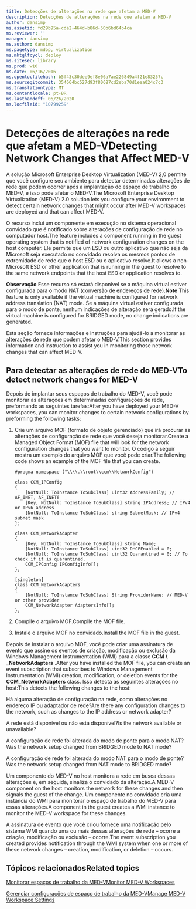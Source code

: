 ```yaml
---
title: Detecções de alterações na rede que afetam a MED-V
description: Detecções de alterações na rede que afetam a MED-V
author: dansimp
ms.assetid: fd29b95a-cda2-464d-b86d-50b6bd64b4ca
ms.reviewer: ''
manager: dansimp
ms.author: dansimp
ms.pagetype: mdop, virtualization
ms.mktglfcycl: deploy
ms.sitesec: library
ms.prod: w10
ms.date: 06/16/2016
ms.openlocfilehash: b5f43c30dee9ef8e06a7ae226849a4f21e83257c
ms.sourcegitcommit: 354664bc527d93f80687cd2eba70d1eea024c7c3
ms.translationtype: MT
ms.contentlocale: pt-BR
ms.lasthandoff: 06/26/2020
ms.locfileid: "10799259"
---
```

# <span data-ttu-id="f71d6-103">Detecções de alterações na rede que afetam a MED-V</span><span class="sxs-lookup"><span data-stu-id="f71d6-103">Detecting Network Changes that Affect MED-V</span></span>


<span data-ttu-id="f71d6-104">A solução Microsoft Enterprise Desktop Virtualization (MED-V) 2,0 permite que você configure seu ambiente para detectar determinadas alterações de rede que podem ocorrer após a implantação do espaço de trabalho do MED-V, e isso pode afetar o MED-V.</span><span class="sxs-lookup"><span data-stu-id="f71d6-104">The Microsoft Enterprise Desktop Virtualization (MED-V) 2.0 solution lets you configure your environment to detect certain network changes that might occur after MED-V workspaces are deployed and that can affect MED-V.</span></span>

<span data-ttu-id="f71d6-105">O recurso inclui um componente em execução no sistema operacional convidado que é notificado sobre alterações de configuração de rede no computador host.</span><span class="sxs-lookup"><span data-stu-id="f71d6-105">The feature includes a component running in the guest operating system that is notified of network configuration changes on the host computer.</span></span> <span data-ttu-id="f71d6-106">Ele permite que um ESD ou outro aplicativo que não seja da Microsoft seja executado no convidado resolva os mesmos pontos de extremidade de rede que o host ESD ou o aplicativo resolve.</span><span class="sxs-lookup"><span data-stu-id="f71d6-106">It allows a non-Microsoft ESD or other application that is running in the guest to resolve to the same network endpoints that the host ESD or application resolves to.</span></span>

<span data-ttu-id="f71d6-107">**Observação**  Esse recurso só estará disponível se a máquina virtual estiver configurada para o modo NAT (conversão de endereços de rede).</span><span class="sxs-lookup"><span data-stu-id="f71d6-107">**Note** This feature is only available if the virtual machine is configured for network address translation (NAT) mode.</span></span> <span data-ttu-id="f71d6-108">Se a máquina virtual estiver configurada para o modo de ponte, nenhum indicações de alteração será gerado.</span><span class="sxs-lookup"><span data-stu-id="f71d6-108">If the virtual machine is configured for BRIDGED mode, no change indications are generated.</span></span>

 

<span data-ttu-id="f71d6-109">Esta seção fornece informações e instruções para ajudá-lo a monitorar as alterações de rede que podem afetar o MED-V.</span><span class="sxs-lookup"><span data-stu-id="f71d6-109">This section provides information and instruction to assist you in monitoring those network changes that can affect MED-V.</span></span>

## <span data-ttu-id="f71d6-110">Para detectar as alterações de rede do MED-V</span><span class="sxs-lookup"><span data-stu-id="f71d6-110">To detect network changes for MED-V</span></span>


<span data-ttu-id="f71d6-111">Depois de implantar seus espaços de trabalho do MED-V, você pode monitorar as alterações em determinadas configurações de rede, preformando as seguintes tarefas:</span><span class="sxs-lookup"><span data-stu-id="f71d6-111">After you have deployed your MED-V workspaces, you can monitor changes to certain network configurations by preforming the following tasks:</span></span>

1. <span data-ttu-id="f71d6-112">Crie um arquivo MOF (formato de objeto gerenciado) que irá procurar as alterações de configuração de rede que você deseja monitorar.</span><span class="sxs-lookup"><span data-stu-id="f71d6-112">Create a Managed Object Format (MOF) file that will look for the network configuration changes that you want to monitor.</span></span> <span data-ttu-id="f71d6-113">O código a seguir mostra um exemplo do arquivo MOF que você pode criar.</span><span class="sxs-lookup"><span data-stu-id="f71d6-113">The following code shows an example of the MOF file that you can create.</span></span>

   ``` syntax
   #pragma namespace ("\\\\.\\root\\ccm\\NetworkConfig")

   class CCM_IPConfig
   {
       [NotNull: ToInstance ToSubClass] uint32 AddressFamily; // AF_INET, AF_INET6
       [Key, NotNull: ToInstance ToSubClass] string IPAddress; // IPv4 or IPv6 address
       [NotNull: ToInstance ToSubClass] string SubnetMask; // IPv4 subnet mask
   };

   class CCM_NetworkAdapter
   {
       [Key, NotNull: ToInstance ToSubClass] string Name;
       [NotNull: ToInstance ToSubClass] uint32 DHCPEnabled = 0; 
       [NotNull: ToInstance ToSubClass] uint32 Quarantined = 0; // To check if it is quarantined.
       CCM_IPConfig IPConfigInfo[];
   };

   [singleton]
   class CCM_NetworkAdapters
   {
       [NotNull: ToInstance ToSubClass] String ProviderName; // MED-V or other provider
       CCM_NetworkAdapter AdaptersInfo[];
   };
   ```

2. <span data-ttu-id="f71d6-114">Compile o arquivo MOF.</span><span class="sxs-lookup"><span data-stu-id="f71d6-114">Compile the MOF file.</span></span>

3. <span data-ttu-id="f71d6-115">Instale o arquivo MOF no convidado.</span><span class="sxs-lookup"><span data-stu-id="f71d6-115">Install the MOF file in the guest.</span></span>

<span data-ttu-id="f71d6-116">Depois de instalar o arquivo MOF, você pode criar uma assinatura de evento que assine os eventos de criação, modificação ou exclusão da Windows Management Instrumentation (WMI) para a classe **CCM \ _NetworkAdapters** .</span><span class="sxs-lookup"><span data-stu-id="f71d6-116">After you have installed the MOF file, you can create an event subscription that subscribes to Windows Management Instrumentation (WMI) creation, modification, or deletion events for the **CCM\_NetworkAdapters** class.</span></span> <span data-ttu-id="f71d6-117">Isso detecta as seguintes alterações no host:</span><span class="sxs-lookup"><span data-stu-id="f71d6-117">This detects the following changes to the host:</span></span>

<span data-ttu-id="f71d6-118">Há alguma alteração de configuração na rede, como alterações no endereço IP ou adaptador de rede?</span><span class="sxs-lookup"><span data-stu-id="f71d6-118">Are there any configuration changes to the network, such as changes to the IP address or network adapter?</span></span>

<span data-ttu-id="f71d6-119">A rede está disponível ou não está disponível?</span><span class="sxs-lookup"><span data-stu-id="f71d6-119">Is the network available or unavailable?</span></span>

<span data-ttu-id="f71d6-120">A configuração de rede foi alterada do modo de ponte para o modo NAT?</span><span class="sxs-lookup"><span data-stu-id="f71d6-120">Was the network setup changed from BRIDGED mode to NAT mode?</span></span>

<span data-ttu-id="f71d6-121">A configuração de rede foi alterada do modo NAT para o modo de ponte?</span><span class="sxs-lookup"><span data-stu-id="f71d6-121">Was the network setup changed from NAT mode to BRIDGED mode?</span></span>

<span data-ttu-id="f71d6-122">Um componente do MED-V no host monitora a rede em busca dessas alterações e, em seguida, sinaliza o convidado da alteração.</span><span class="sxs-lookup"><span data-stu-id="f71d6-122">A MED-V component on the host monitors the network for these changes and then signals the guest of the change.</span></span> <span data-ttu-id="f71d6-123">Um componente no convidado cria uma instância do WMI para monitorar o espaço de trabalho do MED-V para essas alterações.</span><span class="sxs-lookup"><span data-stu-id="f71d6-123">A component in the guest creates a WMI instance to monitor the MED-V workspace for these changes.</span></span>

<span data-ttu-id="f71d6-124">A assinatura de evento que você criou fornece uma notificação pelo sistema WMI quando uma ou mais dessas alterações de rede – ocorre a criação, modificação ou exclusão – ocorre.</span><span class="sxs-lookup"><span data-stu-id="f71d6-124">The event subscription you created provides notification through the WMI system when one or more of these network changes – creation, modification, or deletion – occurs.</span></span>

## <span data-ttu-id="f71d6-125">Tópicos relacionados</span><span class="sxs-lookup"><span data-stu-id="f71d6-125">Related topics</span></span>


[<span data-ttu-id="f71d6-126">Monitorar espaços de trabalho da MED-V</span><span class="sxs-lookup"><span data-stu-id="f71d6-126">Monitor MED-V Workspaces</span></span>](monitor-med-v-workspaces.md)

[<span data-ttu-id="f71d6-127">Gerenciar configurações de espaço de trabalho da MED-V</span><span class="sxs-lookup"><span data-stu-id="f71d6-127">Manage MED-V Workspace Settings</span></span>](manage-med-v-workspace-settings.md)

 

 





